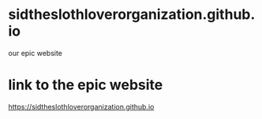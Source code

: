 # sidtheslothloverorganization.github.io
our epic website

# link to the epic website
https://sidtheslothloverorganization.github.io
